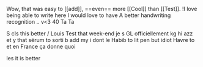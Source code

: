 Wow, that was easy to [[add]], ==even== more [[Cool]] than [[Test]]. !I love being able to write here 
I would love to have A better handwriting recognition
..
v<3 40 Ta Ta

S cIs this better / Louis Test that week-end je s GL officiellement kg hi azz et y that sérum to sorti b add my i dont le Habib to lit pen but idiot Havre to et en France ça donne quoi

les it is better 

